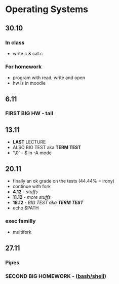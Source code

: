 # Operating Systems

## 30.10
### In class
* write.c & cat.c
### For homework
* program with read, write and open <br>
* hw is in moodle

## 6.11 
### FIRST BIG HW - tail

## 13.11
* __LAST__ LECTURE
* ALSO BIG TEST aka __TERM TEST__
* '\0' - $ in -A mode  

## 20.11
* finally an ok grade on the tests (44.44% = irony)
* continue with fork
* __4.12__ - *stuffs*
* __11.12__ - *more stuffs*
* __18.12__ - *BIG TEST aka __TERM TEST__*
* echo $PATH
### exec familly
* multifork

## 27.11
### Pipes
### SECOND BIG HOMEWORK - ([bash/shell](lubo.elsys-bg.org/wp-content/uploads/2015/10/HW02-shell.pdf))
